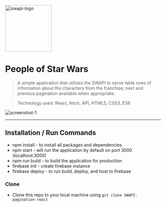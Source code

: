 <a href="https://swapi-3ad1b.firebaseapp.com">
	<img src="https://firebasestorage.googleapis.com/v0/b/swapi-3ad1b.appspot.com/o/download.jpeg?alt=media&token=22594791-0cd0-4bea-b7e5-ec62ada46eaf" title="swapi-logo" alt="swapi-logo" width="150">
</a>

# People of Star Wars

> A simple application that utilizes the SWAPI to serve table rows of information about the characters from the franchise; next and previous pagination available when appropriate.

> Technology used: React, fetch, API, HTML5, CSS3, ES6

<img src="https://firebasestorage.googleapis.com/v0/b/swapi-3ad1b.appspot.com/o/Screen%20Shot%202020-02-27%20at%201.36.56%20PM.png?alt=media&token=494386fe-0178-427d-8792-481503d03f94" title="screenshot-1" alt="screenshot-1">

---

## Installation / Run Commands

- npm install - to install all packages and dependencies
- npm start - will run the application by default on port 3000 (localhost:3000)
- npm run build - to build the application for production
- firebase init - create firebase instance
- firebase deploy - to run build, deploy, and host to firebase

### Clone

- Clone this repo to your local machine using `git clone SWAPI-pagination-react`
